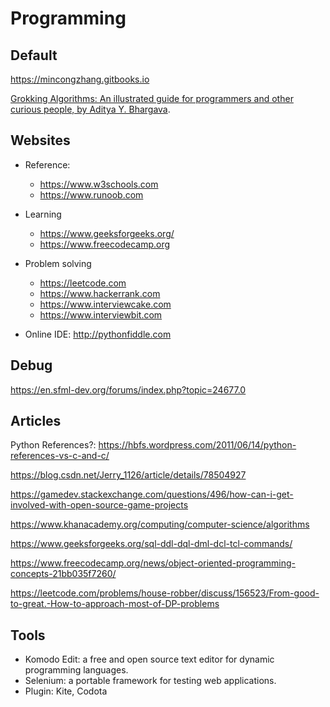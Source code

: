 # Programming

## Default

https://mincongzhang.gitbooks.io

[Grokking Algorithms: An illustrated guide for programmers and other curious people, by Aditya Y. Bhargava](https://www.oreilly.com/library/view/grokking-algorithms-an/9781617292231/).


## Websites

* Reference:
  * https://www.w3schools.com
  * https://www.runoob.com

* Learning
  * https://www.geeksforgeeks.org/
  * https://www.freecodecamp.org

* Problem solving
  * https://leetcode.com
  * https://www.hackerrank.com
  * https://www.interviewcake.com
  * https://www.interviewbit.com

* Online IDE: http://pythonfiddle.com

## Debug

https://en.sfml-dev.org/forums/index.php?topic=24677.0


## Articles

Python References?: https://hbfs.wordpress.com/2011/06/14/python-references-vs-c-and-c/

https://blog.csdn.net/Jerry_1126/article/details/78504927

https://gamedev.stackexchange.com/questions/496/how-can-i-get-involved-with-open-source-game-projects

https://www.khanacademy.org/computing/computer-science/algorithms

https://www.geeksforgeeks.org/sql-ddl-dql-dml-dcl-tcl-commands/

https://www.freecodecamp.org/news/object-oriented-programming-concepts-21bb035f7260/

https://leetcode.com/problems/house-robber/discuss/156523/From-good-to-great.-How-to-approach-most-of-DP-problems

<!-- http://yangcongchufang.com/高级python编程基础/python-object-class.html -->


## Tools

* Komodo Edit: a free and open source text editor for dynamic programming languages.
* Selenium: a portable framework for testing web applications.
* Plugin: Kite, Codota
